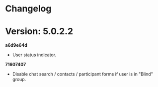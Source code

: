 # Changelog
# Version: 5.0.2.2

**a6d9e64d** 
- User status indicator.

**71607407** 
- Disable chat search / contacts / participant forms if user is in "Blind" group.